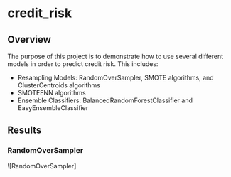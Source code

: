 # credit_risk

## Overview

The purpose of this project is to demonstrate how to use several different models in order to predict credit risk. This includes:

- Resampling Models: RandomOverSampler, SMOTE algorithms, and ClusterCentroids algorithms
- SMOTEENN algorithms
- Ensemble Classifiers: BalancedRandomForestClassifier and EasyEnsembleClassifier 

## Results

### RandomOverSampler

![RandomOverSampler]
